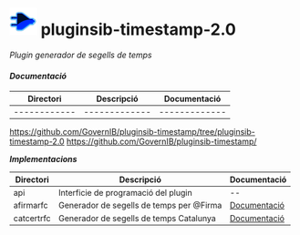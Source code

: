 # ![Logo](https://github.com/GovernIB/maven/raw/binaris/pluginsib/projectinfo_Attachments/icon.jpg) pluginsib-timestamp-2.0
*Plugin generador de segells de temps*


#### ***Documentació***
Directori | Descripció | Documentació
------------ | ------------- | -------------
------------ | ------------- | -------------

https://github.com/GovernIB/pluginsib-timestamp/tree/pluginsib-timestamp-2.0
https://github.com/GovernIB/pluginsib-timestamp/



***Implementacions***

Directori | Descripció | Documentació
------------ | ------------- | -------------
api | Interficie de programació del plugin | --
afirmarfc | Generador de segells de temps per @Firma| [Documentació](../../blob/pluginsib-timestamp-2.0/afirmarfc/test.properties.sample)
catcertrfc | Generador de segells de temps Catalunya | [Documentació](../../blob/pluginsib-timestamp-2.0/catcertrfc/test.properties)



